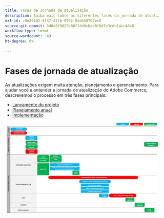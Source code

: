 ```yaml
---
title: Fases de Jornada de atualização
description: Saiba mais sobre as diferentes fases da jornada de atualização para projetos do Adobe Commerce.
exl-id: c0e39102-5f37-47cb-9792-9eeb50707ec8
source-git-commit: 8d0d8f9822b88f2dd8cbae8f6d7e3cdb14cc4848
workflow-type: tm+mt
source-wordcount: '49'
ht-degree: 0%

---
```


# Fases de jornada de atualização

As atualizações exigem muita atenção, planejamento e gerenciamento. Para ajudar você a entender a jornada de atualização do Adobe Commerce, descrevemos o processo em três fases principais:

- [Lançamento do projeto](project-launch.md)
- [Planejamento anual](annual-planning.md)
- [Implementação](implementation.md)

![](../../assets/upgrade-guide/upgrade-journey-phases.svg)
